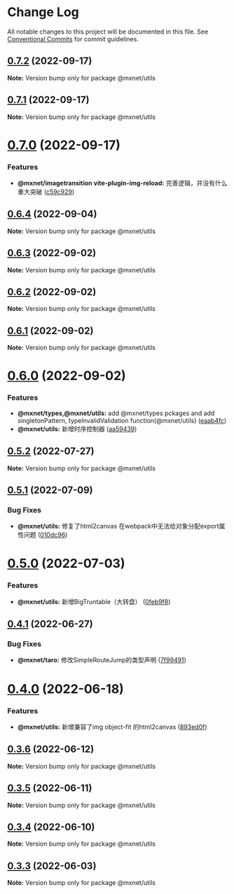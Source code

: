 # Change Log

All notable changes to this project will be documented in this file.
See [Conventional Commits](https://conventionalcommits.org) for commit guidelines.

## [0.7.2](https://gitee.com/cq_maixun_network/repo/compare/@mxnet/utils@0.7.1...@mxnet/utils@0.7.2) (2022-09-17)

**Note:** Version bump only for package @mxnet/utils





## [0.7.1](https://gitee.com/cq_maixun_network/repo/compare/@mxnet/utils@0.7.0...@mxnet/utils@0.7.1) (2022-09-17)

**Note:** Version bump only for package @mxnet/utils





# [0.7.0](https://gitee.com/cq_maixun_network/repo/compare/@mxnet/utils@0.6.4...@mxnet/utils@0.7.0) (2022-09-17)


### Features

* **@mxnet/imagetransition vite-plugin-img-reload:** 完善逻辑，并没有什么重大突破 ([c59c929](https://gitee.com/cq_maixun_network/repo/commits/c59c929c7fb6f67946f2a06e6b50aa952ec17ed2))





## [0.6.4](https://gitee.com/cq_maixun_network/repo/compare/@mxnet/utils@0.6.3...@mxnet/utils@0.6.4) (2022-09-04)

**Note:** Version bump only for package @mxnet/utils





## [0.6.3](https://gitee.com/cq_maixun_network/repo/compare/@mxnet/utils@0.6.2...@mxnet/utils@0.6.3) (2022-09-02)

**Note:** Version bump only for package @mxnet/utils





## [0.6.2](https://gitee.com/cq_maixun_network/repo/compare/@mxnet/utils@0.6.1...@mxnet/utils@0.6.2) (2022-09-02)

**Note:** Version bump only for package @mxnet/utils





## [0.6.1](https://gitee.com/cq_maixun_network/repo/compare/@mxnet/utils@0.6.0...@mxnet/utils@0.6.1) (2022-09-02)

**Note:** Version bump only for package @mxnet/utils





# [0.6.0](https://gitee.com/cq_maixun_network/repo/compare/@mxnet/utils@0.5.2...@mxnet/utils@0.6.0) (2022-09-02)


### Features

* **@mxnet/types,@mxnet/utils:** add @mxnet/types pckages and add singletonPattern, typeInvalidValidation function(@mxnet/utils) ([eaab4fc](https://gitee.com/cq_maixun_network/repo/commits/eaab4fc56de06d8195b4349d3da7b5e35bb3157d))
* **@mxnet/utils:** 新增时序控制器 ([aa59439](https://gitee.com/cq_maixun_network/repo/commits/aa594395c54a9e3ba3cebbebed54a30b6077acfb))





## [0.5.2](https://gitee.com/cq_maixun_network/repo/compare/@mxnet/utils@0.5.1...@mxnet/utils@0.5.2) (2022-07-27)

**Note:** Version bump only for package @mxnet/utils





## [0.5.1](https://gitee.com/cq_maixun_network/repo/compare/@mxnet/utils@0.5.0...@mxnet/utils@0.5.1) (2022-07-09)


### Bug Fixes

* **@mxnet/utils:** 修复了html2canvas 在webpack中无法给对象分配export属性问题 ([010dc96](https://gitee.com/cq_maixun_network/repo/commits/010dc96b1bb640d8876714db6ee807b69ace687a))





# [0.5.0](https://gitee.com/cq_maixun_network/repo/compare/@mxnet/utils@0.4.1...@mxnet/utils@0.5.0) (2022-07-03)


### Features

* **@mxnet/utils:** 新增BigTruntable（大转盘） ([0feb9f8](https://gitee.com/cq_maixun_network/repo/commits/0feb9f8a434f86a5776c31a6dc7a9963b47cfd1c))





## [0.4.1](https://gitee.com/cq_maixun_network/repo/compare/@mxnet/utils@0.4.0...@mxnet/utils@0.4.1) (2022-06-27)


### Bug Fixes

* **@mxnet/taro:** 修改SimpleRouteJump的类型声明 ([7f99491](https://gitee.com/cq_maixun_network/repo/commits/7f99491933a6d032b4cdb8bc46b3b187677cca33))





# [0.4.0](https://gitee.com/cq_maixun_network/repo/compare/@mxnet/utils@0.3.6...@mxnet/utils@0.4.0) (2022-06-18)


### Features

* **@mxnet/utils:** 新增兼容了img object-fit 的html2canvas ([893ed0f](https://gitee.com/cq_maixun_network/repo/commits/893ed0f77fcfa6fb6fb4839fbeab62023d10c2b9))





## [0.3.6](https://gitee.com/cq_maixun_network/repo/compare/@mxnet/utils@0.3.5...@mxnet/utils@0.3.6) (2022-06-12)

**Note:** Version bump only for package @mxnet/utils





## [0.3.5](https://gitee.com/cq_maixun_network/repo/compare/@mxnet/utils@0.3.4...@mxnet/utils@0.3.5) (2022-06-11)

**Note:** Version bump only for package @mxnet/utils





## [0.3.4](https://gitee.com/cq_maixun_network/repo/compare/@mxnet/utils@0.3.3...@mxnet/utils@0.3.4) (2022-06-10)

**Note:** Version bump only for package @mxnet/utils





## [0.3.3](https://gitee.com/cq_maixun_network/repo/compare/@mxnet/utils@0.3.2...@mxnet/utils@0.3.3) (2022-06-03)

**Note:** Version bump only for package @mxnet/utils
